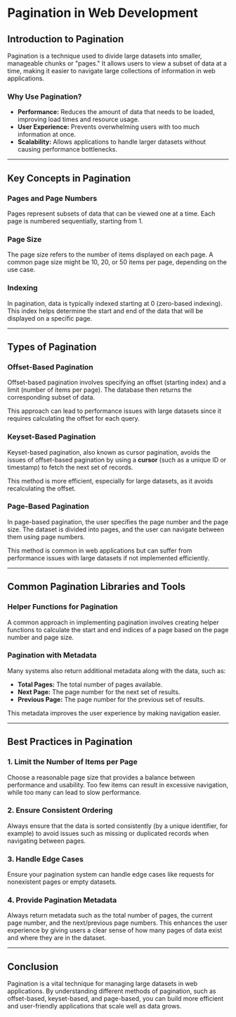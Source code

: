 # Pagination in Web Development

## Introduction to Pagination

Pagination is a technique used to divide large datasets into smaller, manageable chunks or "pages." It allows users to view a subset of data at a time, making it easier to navigate large collections of information in web applications.

### Why Use Pagination?

- **Performance:** Reduces the amount of data that needs to be loaded, improving load times and resource usage.
- **User Experience:** Prevents overwhelming users with too much information at once.
- **Scalability:** Allows applications to handle larger datasets without causing performance bottlenecks.

---

## Key Concepts in Pagination

### Pages and Page Numbers

Pages represent subsets of data that can be viewed one at a time. Each page is numbered sequentially, starting from 1.

### Page Size

The page size refers to the number of items displayed on each page. A common page size might be 10, 20, or 50 items per page, depending on the use case.

### Indexing

In pagination, data is typically indexed starting at 0 (zero-based indexing). This index helps determine the start and end of the data that will be displayed on a specific page.

---

## Types of Pagination

### Offset-Based Pagination

Offset-based pagination involves specifying an offset (starting index) and a limit (number of items per page). The database then returns the corresponding subset of data.

This approach can lead to performance issues with large datasets since it requires calculating the offset for each query.

### Keyset-Based Pagination

Keyset-based pagination, also known as cursor pagination, avoids the issues of offset-based pagination by using a **cursor** (such as a unique ID or timestamp) to fetch the next set of records.

This method is more efficient, especially for large datasets, as it avoids recalculating the offset.

### Page-Based Pagination

In page-based pagination, the user specifies the page number and the page size. The dataset is divided into pages, and the user can navigate between them using page numbers.

This method is common in web applications but can suffer from performance issues with large datasets if not implemented efficiently.

---

## Common Pagination Libraries and Tools

### Helper Functions for Pagination

A common approach in implementing pagination involves creating helper functions to calculate the start and end indices of a page based on the page number and page size.

### Pagination with Metadata

Many systems also return additional metadata along with the data, such as:

- **Total Pages:** The total number of pages available.
- **Next Page:** The page number for the next set of results.
- **Previous Page:** The page number for the previous set of results.

This metadata improves the user experience by making navigation easier.

---

## Best Practices in Pagination

### 1. Limit the Number of Items per Page

Choose a reasonable page size that provides a balance between performance and usability. Too few items can result in excessive navigation, while too many can lead to slow performance.

### 2. Ensure Consistent Ordering

Always ensure that the data is sorted consistently (by a unique identifier, for example) to avoid issues such as missing or duplicated records when navigating between pages.

### 3. Handle Edge Cases

Ensure your pagination system can handle edge cases like requests for nonexistent pages or empty datasets.

### 4. Provide Pagination Metadata

Always return metadata such as the total number of pages, the current page number, and the next/previous page numbers. This enhances the user experience by giving users a clear sense of how many pages of data exist and where they are in the dataset.

---

## Conclusion

Pagination is a vital technique for managing large datasets in web applications. By understanding different methods of pagination, such as offset-based, keyset-based, and page-based, you can build more efficient and user-friendly applications that scale well as data grows.

